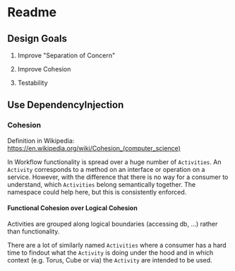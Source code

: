 ﻿# Readme

## Design Goals

  1) Improve "Separation of Concern"

  1) Improve Cohesion

  1) Testability

## Use DependencyInjection



### Cohesion

Definition in Wikipedia: <https://en.wikipedia.org/wiki/Cohesion_(computer_science)>

In Workflow functionality is spread over a huge number of `Activities`. An `Activity` corresponds to a method on an interface or operation on a service.
However, with the difference that there is no way for a consumer to understand, which `Activities` belong semantically together.
The namespace could help here, but this is consistently enforced.

#### Functional Cohesion over Logical Cohesion

Activities are grouped along logical boundaries (accessing db, ...) rather than functionality.

There are a lot of similarly named `Activities` where a consumer has a hard time to findout what the `Activity` is doing under the hood and
 in which context (e.g. Torus, Cube or via) the `Activity` are intended to be used.


